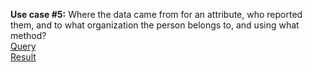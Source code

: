 **Use case #5:** Where the data came from for an attribute, who reported them, and to what organization the person belongs to, and using what method?  
[Query](https://github.com/amabdallah/WaM-DaM/blob/master/Files/Queries/05SourcesMethodsOrganizationsPeople.sql)   
[Result](https://github.com/amabdallah/WaM-DaM/blob/master/03UseCases/Results/UseCase5.csv)  
